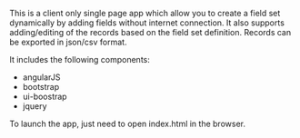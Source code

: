 This is a client only single page app which allow you to create a field set dynamically by adding fields without internet connection.  It also supports adding/editing of the records based on the field set definition.  Records can be exported in json/csv format.

It includes the following components:
- angularJS
- bootstrap
- ui-boostrap
- jquery


To launch the app, just need to open index.html in the browser.